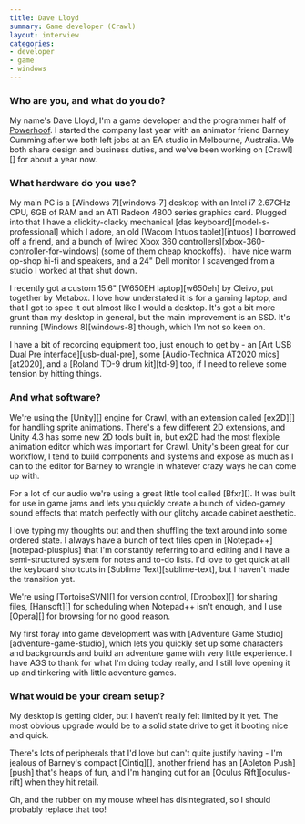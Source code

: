 ```yaml
---
title: Dave Lloyd
summary: Game developer (Crawl)
layout: interview
categories:
- developer
- game
- windows
---
```


### Who are you, and what do you do?

My name's Dave Lloyd, I'm a game developer and the programmer half of [Powerhoof](http://www.powerhoof.com/ "The Powerhoof website."). I started the company last year with an animator friend Barney Cumming after we both left jobs at an EA studio in Melbourne, Australia. We both share design and business duties, and we've been working on [Crawl][] for about a year now.

### What hardware do you use?

My main PC is a [Windows 7][windows-7] desktop with an Intel i7 2.67GHz CPU, 6GB of RAM and an ATI Radeon 4800 series graphics card. Plugged into that I have a clickity-clacky mechanical [das keyboard][model-s-professional] which I adore, an old [Wacom Intuos tablet][intuos] I borrowed off a friend, and a bunch of [wired Xbox 360 controllers][xbox-360-controller-for-windows] (some of them cheap knockoffs). I have nice warm op-shop hi-fi and speakers, and a 24" Dell monitor I scavenged from a studio I worked at that shut down.
 
I recently got a custom 15.6" [W650EH laptop][w650eh] by Cleivo, put together by Metabox. I love how understated it is for a gaming laptop, and that I got to spec it out almost like I would a desktop. It's got a bit more grunt than my desktop in general, but the main improvement is an SSD. It's running [Windows 8][windows-8] though, which I'm not so keen on.
 
I have a bit of recording equipment too, just enough to get by - an [Art USB Dual Pre interface][usb-dual-pre], some [Audio-Technica AT2020 mics][at2020], and a [Roland TD-9 drum kit][td-9] too, if I need to relieve some tension by hitting things.

### And what software?

We're using the [Unity][] engine for Crawl, with an extension called [ex2D][] for handling sprite animations. There's a few different 2D extensions, and Unity 4.3 has some new 2D tools built in, but ex2D had the most flexible animation editor which was important for Crawl. Unity's been great for our workflow, I tend to build components and systems and expose as much as I can to the editor for Barney to wrangle in whatever crazy ways he can come up with.
 
For a lot of our audio we're using a great little tool called [Bfxr][]. It was built for use in game jams and lets you quickly create a bunch of video-gamey sound effects that match perfectly with our glitchy arcade cabinet aesthetic.
 
I love typing my thoughts out and then shuffling the text around into some ordered state. I always have a bunch of text files open in [Notepad++][notepad-plusplus] that I'm constantly referring to and editing and I have a semi-structured system for notes and to-do lists. I'd love to get quick at all the keyboard shortcuts in [Sublime Text][sublime-text], but I haven't made the transition yet.
 
We're using [TortoiseSVN][] for version control, [Dropbox][] for sharing files, [Hansoft][] for scheduling when Notepad++ isn't enough, and I use [Opera][] for browsing for no good reason. 
 
My first foray into game development was with [Adventure Game Studio][adventure-game-studio], which lets you quickly set up some characters and backgrounds and build an adventure game with very little experience. I have AGS to thank for what I'm doing today really, and I still love opening it up and tinkering with little adventure games.

### What would be your dream setup?

My desktop is getting older, but I haven't really felt limited by it yet. The most obvious upgrade would be to a solid state drive to get it booting nice and quick.
 
There's lots of peripherals that I'd love but can't quite justify having - I'm jealous of Barney's compact [Cintiq][], another friend has an [Ableton Push][push] that's heaps of fun, and I'm hanging out for an [Oculus Rift][oculus-rift] when they hit retail.
 
Oh, and the rubber on my mouse wheel has disintegrated, so I should probably replace that too!